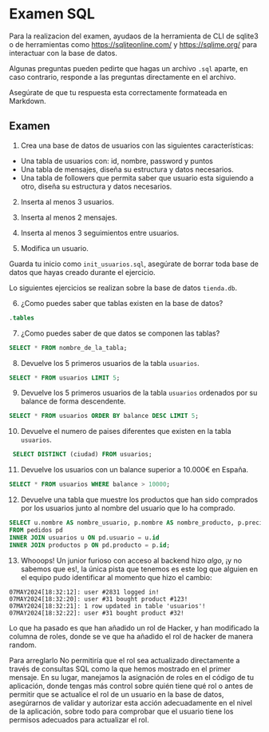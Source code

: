 # Examen SQL

Para la realizacion del examen, ayudaos de la herramienta de CLI de sqlite3 o de herramientas como https://sqliteonline.com/ y https://sqlime.org/ para interactuar con la base de datos.

Algunas preguntas pueden pedirte que hagas un archivo `.sql` aparte, en caso contrario, responde a las preguntas directamente en el archivo.

Asegúrate de que tu respuesta esta correctamente formateada en Markdown.

## Examen

1. Crea una base de datos de usuarios con las siguientes características:
  - Una tabla de usuarios con: id, nombre, password y puntos
  - Una tabla de mensajes, diseña su estructura y datos necesarios.
  - Una tabla de followers que permita saber que usuario esta siguiendo a otro, diseña su estructura y datos necesarios.

2. Inserta al menos 3 usuarios.

3. Inserta al menos 2 mensajes.

4. Inserta al menos 3 seguimientos entre usuarios.

5. Modifica un usuario.

Guarda tu inicio como `init_usuarios.sql`, asegúrate de borrar toda base de datos que hayas creado durante el ejercicio.

Lo siguientes ejercicios se realizan sobre la base de datos `tienda.db`.

6. ¿Como puedes saber que tablas existen en la base de datos?
``` SQL 
.tables 
```
7. ¿Como puedes saber de que datos se componen las tablas?
``` SQL
SELECT * FROM nombre_de_la_tabla;
 ```
8. Devuelve los 5 primeros usuarios de la tabla `usuarios`.
``` SQL
SELECT * FROM usuarios LIMIT 5;
 ```
9. Devuelve los 5 primeros usuarios de la tabla `usuarios` ordenados por su balance de forma descendente.
``` SQL
SELECT * FROM usuarios ORDER BY balance DESC LIMIT 5;
 ```
10.   Devuelve el numero de paises diferentes que existen en la tabla `usuarios`.
``` SQL
 SELECT DISTINCT (ciudad) FROM usuarios;
 ```
11.   Devuelve los usuarios con un balance superior a 10.000€ en España.
``` SQL
SELECT * FROM usuarios WHERE balance > 10000;
 ```
12.    Devuelve una tabla que muestre los productos que han sido comprados por los usuarios junto al nombre del usuario que lo ha comprado.
 ``` SQL   
SELECT u.nombre AS nombre_usuario, p.nombre AS nombre_producto, p.precio, p.stock, pd.cantidad
FROM pedidos pd
INNER JOIN usuarios u ON pd.usuario = u.id
INNER JOIN productos p ON pd.producto = p.id;

 ```

13.   Whooops! Un junior furioso con acceso al backend hizo *algo*, ¡y no sabemos que es!, la única pista que tenemos es este log que alguien en el equipo pudo identificar al momento que hizo el cambio:

~~~plain
07MAY2024[18:32:12]: user #2831 logged in!
07MAY2024[18:32:20]: user #31 bought product #123!
07MAY2024[18:32:21]: 1 row updated in table 'usuarios'!
07MAY2024[18:32:22]: user #31 bought product #32!
~~~
Lo que ha pasado es que han añadido un rol de Hacker, y han modificado la columna de roles, donde se ve que ha añadido el rol de hacker de manera random.

Para arreglarlo No permitiría que el rol sea actualizado directamente a través de consultas SQL como la que hemos mostrado en el primer mensaje. En su lugar, manejamos la asignación de roles en el código de tu aplicación, donde tengas más control sobre quién tiene qué rol o antes de permitir que se actualice el rol de un usuario en la base de datos, asegúrarnos de validar y autorizar esta acción adecuadamente en el nivel de la aplicación, sobre todo para comprobar que el usuario tiene los permisos adecuados para actualizar el rol.